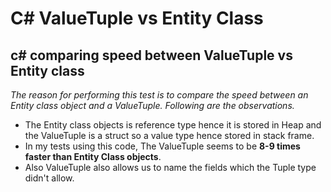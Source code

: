 # **C# ValueTuple vs Entity Class**
## c# comparing speed between ValueTuple vs Entity class

*The reason for performing this test is to compare the speed between an Entity class object and a ValueTuple.
Following are the observations.*

* The Entity class objects is reference type hence it is stored in Heap and the ValueTuple is a struct so a value type hence stored in stack frame.
* In my tests using this code, The ValueTuple seems to be **8-9 times faster than Entity Class objects**.
* Also ValueTuple also allows us to name the fields which the Tuple type didn't allow.
